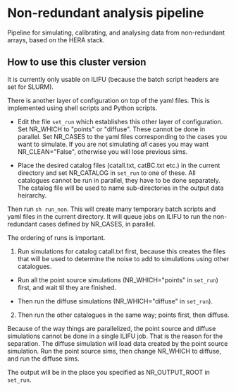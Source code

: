 
  

# Non-redundant analysis pipeline

Pipeline for simulating, calibrating, and analysing data from non-redundant arrays, based on the HERA stack.

  

## How to use this cluster version

  

It is currently only usable on ILIFU (because the batch script headers are set for SLURM).

  

There is another layer of configuration on top of the yaml files. This is implemented using shell scripts and Python scripts.

* Edit the file `set_run` which establishes this other layer of configuration. Set NR_WHICH to "points" or "diffuse". These cannot be done in parallel. Set NR_CASES to the yaml files corresponding to the cases you want to simulate. If you are not simulating *all* cases you may want NR_CLEAN="False", otherwise you will lose previous sims.

* Place the desired catalog files (catall.txt, catBC.txt etc.) in the current directory and set NR_CATALOG in `set_run` to one of these. All catalogues cannot be run in parallel, they have to be done separately. The catalog file will be used to name sub-directories in the output data heirarchy.

  

Then run `sh run_non`. This will create many temporary batch scripts and yaml files in the current directory. It will queue jobs on ILIFU to run the non-redundant cases defined by NR_CASES, in parallel.

  

The ordering of runs is important.

1. Run simulations for catalog catall.txt first, because this creates the files that will be used to determine the noise to add to simulations using other catalogues.

* Run all the point source simulations (NR_WHICH="points" in `set_run`) first, and wait til they are finished.

* Then run the diffuse simulations (NR_WHICH="diffuse" in `set_run`).

2. Then run the other catalogues in the same way; points first, then diffuse.

  

Because of the way things are parallelized, the point source and diffuse simulations cannot be done in a single ILIFU job. That is the reason for the separation. The diffuse simulation will load data created by the point source simulation. Run the point source sims, then change NR_WHICH to diffuse, and run the diffuse sims.

  

The output will be in the place you specified as NR_OUTPUT_ROOT in `set_run`.
